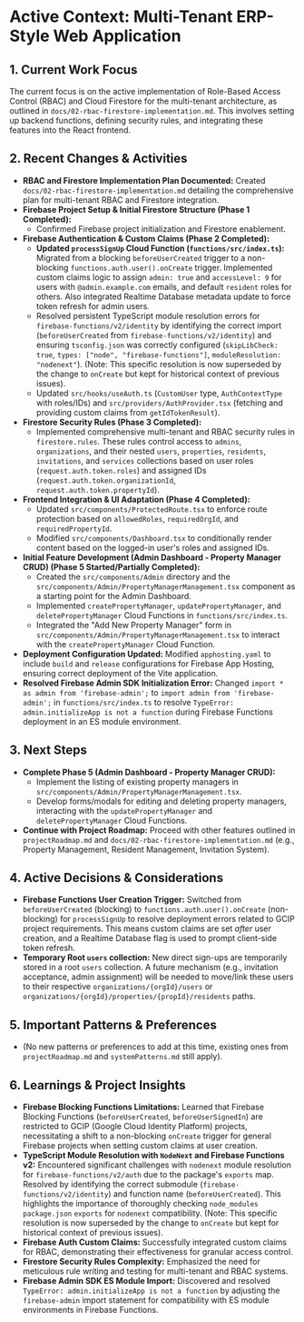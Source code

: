 # Active Context: Multi-Tenant ERP-Style Web Application

## 1. Current Work Focus

The current focus is on the active implementation of Role-Based Access Control (RBAC) and Cloud Firestore for the multi-tenant architecture, as outlined in `docs/02-rbac-firestore-implementation.md`. This involves setting up backend functions, defining security rules, and integrating these features into the React frontend.

## 2. Recent Changes & Activities

*   **RBAC and Firestore Implementation Plan Documented:** Created `docs/02-rbac-firestore-implementation.md` detailing the comprehensive plan for multi-tenant RBAC and Firestore integration.
*   **Firebase Project Setup & Initial Firestore Structure (Phase 1 Completed):**
    *   Confirmed Firebase project initialization and Firestore enablement.
*   **Firebase Authentication & Custom Claims (Phase 2 Completed):**
    *   **Updated `processSignUp` Cloud Function (`functions/src/index.ts`):** Migrated from a blocking `beforeUserCreated` trigger to a non-blocking `functions.auth.user().onCreate` trigger. Implemented custom claims logic to assign `admin: true` and `accessLevel: 9` for users with `@admin.example.com` emails, and default `resident` roles for others. Also integrated Realtime Database metadata update to force token refresh for admin users.
    *   Resolved persistent TypeScript module resolution errors for `firebase-functions/v2/identity` by identifying the correct import (`beforeUserCreated` from `firebase-functions/v2/identity`) and ensuring `tsconfig.json` was correctly configured (`skipLibCheck: true`, `types: ["node", "firebase-functions"]`, `moduleResolution: "nodenext"`). (Note: This specific resolution is now superseded by the change to `onCreate` but kept for historical context of previous issues).
    *   Updated `src/hooks/useAuth.ts` (`CustomUser` type, `AuthContextType` with roles/IDs) and `src/providers/AuthProvider.tsx` (fetching and providing custom claims from `getIdTokenResult`).
*   **Firestore Security Rules (Phase 3 Completed):**
    *   Implemented comprehensive multi-tenant and RBAC security rules in `firestore.rules`. These rules control access to `admins`, `organizations`, and their nested `users`, `properties`, `residents`, `invitations`, and `services` collections based on user roles (`request.auth.token.roles`) and assigned IDs (`request.auth.token.organizationId`, `request.auth.token.propertyId`).
*   **Frontend Integration & UI Adaptation (Phase 4 Completed):**
    *   Updated `src/components/ProtectedRoute.tsx` to enforce route protection based on `allowedRoles`, `requiredOrgId`, and `requiredPropertyId`.
    *   Modified `src/components/Dashboard.tsx` to conditionally render content based on the logged-in user's roles and assigned IDs.
*   **Initial Feature Development (Admin Dashboard - Property Manager CRUD) (Phase 5 Started/Partially Completed):**
    *   Created the `src/components/Admin` directory and the `src/components/Admin/PropertyManagerManagement.tsx` component as a starting point for the Admin Dashboard.
    *   Implemented `createPropertyManager`, `updatePropertyManager`, and `deletePropertyManager` Cloud Functions in `functions/src/index.ts`.
    *   Integrated the "Add New Property Manager" form in `src/components/Admin/PropertyManagerManagement.tsx` to interact with the `createPropertyManager` Cloud Function.
*   **Deployment Configuration Updated:** Modified `apphosting.yaml` to include `build` and `release` configurations for Firebase App Hosting, ensuring correct deployment of the Vite application.
*   **Resolved Firebase Admin SDK Initialization Error:** Changed `import * as admin from 'firebase-admin';` to `import admin from 'firebase-admin';` in `functions/src/index.ts` to resolve `TypeError: admin.initializeApp is not a function` during Firebase Functions deployment in an ES module environment.

## 3. Next Steps

*   **Complete Phase 5 (Admin Dashboard - Property Manager CRUD):**
    *   Implement the listing of existing property managers in `src/components/Admin/PropertyManagerManagement.tsx`.
    *   Develop forms/modals for editing and deleting property managers, interacting with the `updatePropertyManager` and `deletePropertyManager` Cloud Functions.
*   **Continue with Project Roadmap:** Proceed with other features outlined in `projectRoadmap.md` and `docs/02-rbac-firestore-implementation.md` (e.g., Property Management, Resident Management, Invitation System).

## 4. Active Decisions & Considerations

*   **Firebase Functions User Creation Trigger:** Switched from `beforeUserCreated` (blocking) to `functions.auth.user().onCreate` (non-blocking) for `processSignUp` to resolve deployment errors related to GCIP project requirements. This means custom claims are set *after* user creation, and a Realtime Database flag is used to prompt client-side token refresh.
*   **Temporary Root `users` collection:** New direct sign-ups are temporarily stored in a root `users` collection. A future mechanism (e.g., invitation acceptance, admin assignment) will be needed to move/link these users to their respective `organizations/{orgId}/users` or `organizations/{orgId}/properties/{propId}/residents` paths.

## 5. Important Patterns & Preferences

*   (No new patterns or preferences to add at this time, existing ones from `projectRoadmap.md` and `systemPatterns.md` still apply).

## 6. Learnings & Project Insights

*   **Firebase Blocking Functions Limitations:** Learned that Firebase Blocking Functions (`beforeUserCreated`, `beforeUserSignedIn`) are restricted to GCIP (Google Cloud Identity Platform) projects, necessitating a shift to a non-blocking `onCreate` trigger for general Firebase projects when setting custom claims at user creation.
*   **TypeScript Module Resolution with `NodeNext` and Firebase Functions v2:** Encountered significant challenges with `nodenext` module resolution for `firebase-functions/v2/auth` due to the package's `exports` map. Resolved by identifying the correct submodule (`firebase-functions/v2/identity`) and function name (`beforeUserCreated`). This highlights the importance of thoroughly checking `node_modules` `package.json` `exports` for `nodenext` compatibility. (Note: This specific resolution is now superseded by the change to `onCreate` but kept for historical context of previous issues).
*   **Firebase Auth Custom Claims:** Successfully integrated custom claims for RBAC, demonstrating their effectiveness for granular access control.
*   **Firestore Security Rules Complexity:** Emphasized the need for meticulous rule writing and testing for multi-tenant and RBAC systems.
*   **Firebase Admin SDK ES Module Import:** Discovered and resolved `TypeError: admin.initializeApp is not a function` by adjusting the `firebase-admin` import statement for compatibility with ES module environments in Firebase Functions.

